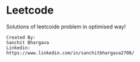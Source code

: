 # Leetcode
Solutions of leetcoide problem in optimised way!
```
Created By:
Sanchit Bhargava
Linkedin: 
https://www.linkedin.com/in/sanchitbhargava2708/
```

